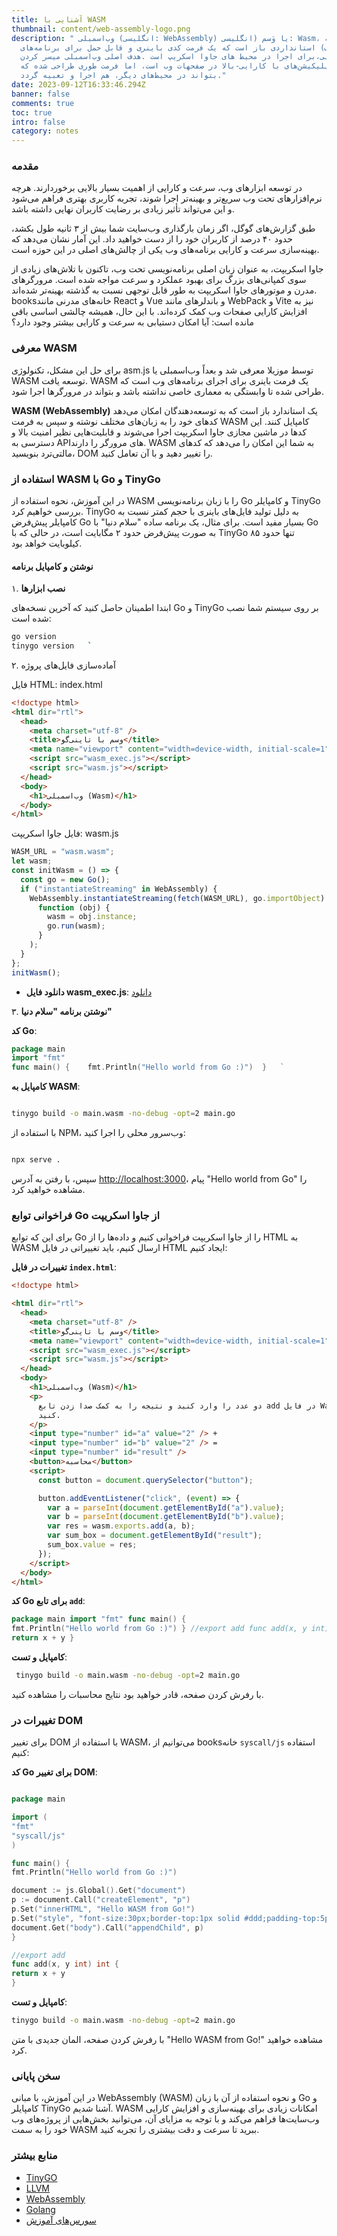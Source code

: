 ```yaml
---
title: آشنایی با WASM
thumbnail: content/web-assembly-logo.png
description: " وب‌اسمبلی (انگلیسی: WebAssembly) یا وَسم (انگلیسی: Wasm، اغلب به
  طور مخفف) استانداردی باز است که یک فرمت کدی باینری و قابل حمل برای برنامه‌های
  اجرایی،برای اجرا در محیط های جاوا اسکریپ است .هدف اصلی وب‌اسمبلی میسر کردن
  اپلیکیشن‌های با کارایی-بالا در صفحهات وب است، اما فرمت طوری طراحی شده که
  بتواند در محیط‌های دیگر، هم اجرا و تعبیه گردد."
date: 2023-09-12T16:33:46.294Z
banner: false
comments: true
toc: true
intro: false
category: notes
---
```


### مقدمه

در توسعه ابزارهای وب، سرعت و کارایی از اهمیت بسیار بالایی برخوردارند. هرچه نرم‌افزارهای تحت وب سریع‌تر و بهینه‌تر اجرا شوند، تجربه کاربری بهتری فراهم می‌شود و این می‌تواند تأثیر زیادی بر رضایت کاربران نهایی داشته باشد.

طبق گزارش‌های گوگل، اگر زمان بارگذاری وب‌سایت شما بیش از ۳ ثانیه طول بکشد، حدود ۴۰ درصد از کاربران خود را از دست خواهید داد. این آمار نشان می‌دهد که بهینه‌سازی سرعت و کارایی برنامه‌های وب یکی از چالش‌های اصلی در این حوزه است.

جاوا اسکریپت، به عنوان زبان اصلی برنامه‌نویسی تحت وب، تاکنون با تلاش‌های زیادی از سوی کمپانی‌های بزرگ برای بهبود عملکرد و سرعت مواجه شده است. مرورگرهای مدرن و موتورهای جاوا اسکریپت به طور قابل توجهی نسبت به گذشته بهینه‌تر شده‌اند. booksخانه‌های مدرنی مانند React و Vue و باندلرهای مانند WebPack و Vite نیز به افزایش کارایی صفحات وب کمک کرده‌اند. با این حال، همیشه چالشی اساسی باقی مانده است: آیا امکان دستیابی به سرعت و کارایی بیشتر وجود دارد؟

### معرفی WASM

برای حل این مشکل، تکنولوژی asm.js توسط موزیلا معرفی شد و بعداً وب‌اسمبلی یا WASM توسعه یافت. WASM یک فرمت باینری برای اجرای برنامه‌های وب است که طراحی شده تا وابستگی به معماری خاصی نداشته باشد و بتواند در مرورگرها اجرا شود.

**WASM (WebAssembly)** یک استاندارد باز است که به توسعه‌دهندگان امکان می‌دهد کدهای خود را به زبان‌های مختلف نوشته و سپس به فرمت WASM کامپایل کنند. این کدها در ماشین مجازی جاوا اسکریپت اجرا می‌شوند و قابلیت‌هایی نظیر امنیت بالا و دسترسی به API‌های مرورگر را دارند. WASM به شما این امکان را می‌دهد که کدهای مالتی‌ترد بنویسید، DOM را تغییر دهید و با آن تعامل کنید.

### استفاده از WASM با Go و TinyGo

در این آموزش، نحوه استفاده از WASM را با زبان برنامه‌نویسی Go و کامپایلر TinyGo بررسی خواهیم کرد. TinyGo به دلیل تولید فایل‌های باینری با حجم کمتر نسبت به کامپایلر پیش‌فرض Go بسیار مفید است. برای مثال، یک برنامه ساده "سلام دنیا" با Go به صورت پیش‌فرض حدود ۲ مگابایت است، در حالی که با TinyGo تنها حدود ۸۵ کیلوبایت خواهد بود.

#### نوشتن و کامپایل برنامه

۱. **نصب ابزارها**

ابتدا اطمینان حاصل کنید که آخرین نسخه‌های Go و TinyGo بر روی سیستم شما نصب شده است:

```bash
go version
tinygo version   `

```

۲. آماده‌سازی فایل‌های پروژه

فایل HTML: index.html

```html
<!doctype html>
<html dir="rtl">
  <head>
    <meta charset="utf-8" />
    <title>وسم با تاینی‌گو</title>
    <meta name="viewport" content="width=device-width, initial-scale=1" />
    <script src="wasm_exec.js"></script>
    <script src="wasm.js"></script>
  </head>
  <body>
    <h1>وب‌اسمبلی (Wasm)</h1>
  </body>
</html>
```

فایل جاوا اسکریپت: wasm.js

```js
WASM_URL = "wasm.wasm";
let wasm;
const initWasm = () => {
  const go = new Go();
  if ("instantiateStreaming" in WebAssembly) {
    WebAssembly.instantiateStreaming(fetch(WASM_URL), go.importObject).then(
      function (obj) {
        wasm = obj.instance;
        go.run(wasm);
      }
    );
  }
};
initWasm();
```

- **دانلود فایل wasm_exec.js**: [دانلود](https://github.com/tinygo-org/tinygo/blob/release/targets/wasm_exec.js)

۳. **نوشتن برنامه "سلام دنیا"**

**کد Go**:

```go
package main
import "fmt"
func main() {    fmt.Println("Hello world from Go :)")  }   `

```

**کامپایل به WASM**:

```bash

tinygo build -o main.wasm -no-debug -opt=2 main.go

```

با استفاده از NPM، وب‌سرور محلی را اجرا کنید:

```bash

npx serve .
```

سپس، با رفتن به آدرس <http://localhost:3000>، پیام "Hello world from Go" را مشاهده خواهید کرد.

### فراخوانی توابع Go از جاوا اسکریپت

برای این که توابع Go را از جاوا اسکریپت فراخوانی کنیم و داده‌ها را از HTML به WASM ارسال کنیم، باید تغییراتی در فایل HTML ایجاد کنیم:

**تغییرات در فایل `index.html`**:

```html
<!doctype html>

<html dir="rtl">
  <head>
    <meta charset="utf-8" />
    <title>وسم با تاینی‌گو</title>
    <meta name="viewport" content="width=device-width, initial-scale=1" />
    <script src="wasm_exec.js"></script>
    <script src="wasm.js"></script>
  </head>
  <body>
    <h1>وب‌اسمبلی (Wasm)</h1>
    <p>
      دو عدد را وارد کنید و نتیجه را به کمک صدا زدن تابع add در فایل Wasm محاسبه
      کنید.
    </p>
    <input type="number" id="a" value="2" /> +
    <input type="number" id="b" value="2" /> =
    <input type="number" id="result" />
    <button>محاسبه</button>
    <script>
      const button = document.querySelector("button");

      button.addEventListener("click", (event) => {
        var a = parseInt(document.getElementById("a").value);
        var b = parseInt(document.getElementById("b").value);
        var res = wasm.exports.add(a, b);
        var sum_box = document.getElementById("result");
        sum_box.value = res;
      });
    </script>
  </body>
</html>
```

**کد Go برای تابع `add`**:

```go
package main import "fmt" func main() {
fmt.Println("Hello world from Go :)") } //export add func add(x, y int) int {
return x + y }


```

**کامپایل و تست**:

```bash
 tinygo build -o main.wasm -no-debug -opt=2 main.go

```

با رفرش کردن صفحه، قادر خواهید بود نتایج محاسبات را مشاهده کنید.

### تغییرات در DOM

برای تغییر DOM با استفاده از WASM، می‌توانیم از booksخانه `syscall/js` استفاده کنیم:

**کد Go برای تغییر DOM**:

```go

package main

import (
"fmt"
"syscall/js"
)

func main() {
fmt.Println("Hello world from Go :)")

document := js.Global().Get("document")
p := document.Call("createElement", "p")
p.Set("innerHTML", "Hello WASM from Go!")
p.Set("style", "font-size:30px;border-top:1px solid #ddd;padding-top:5px")
document.Get("body").Call("appendChild", p)
}

//export add
func add(x, y int) int {
return x + y
}

```

**کامپایل و تست**:

```bash
tinygo build -o main.wasm -no-debug -opt=2 main.go

```

با رفرش کردن صفحه، المان جدیدی با متن "Hello WASM from Go!" مشاهده خواهید کرد.

### سخن پایانی

در این آموزش، با مبانی WebAssembly (WASM) و نحوه استفاده از آن با زبان Go و کامپایلر TinyGo آشنا شدیم. WASM امکانات زیادی برای بهینه‌سازی و افزایش کارایی وب‌سایت‌ها فراهم می‌کند و با توجه به مزایای آن، می‌توانید بخش‌هایی از پروژه‌های وب خود را به سمت WASM ببرید تا سرعت و دقت بیشتری را تجربه کنید.

### منابع بیشتر

- [TinyGO](https://tinygo.org/)
- [LLVM](https://llvm.org/)
- [WebAssembly](https://webassembly.org/)
- [Golang](https://go.dev/)
- [سورس‌های آموزش](https://github.com/mehotkhan/tinygo-wasm-tuts)
